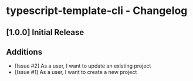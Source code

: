 # typescript-template-cli - Changelog

## [1.0.0] Initial Release

## Additions
- [Issue #2] As a user, I want to update an existing project
- [Issue #1] As a user, I want to create a new project
